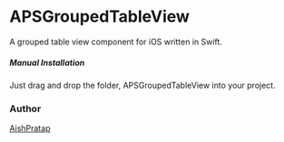 # APSGroupedTableView

A grouped table view component for iOS written in Swift.


##### Manual Installation

Just drag and drop the folder, APSGroupedTableView into your project.


### Author

[AishPratap](https://github.com/AishPratap)
